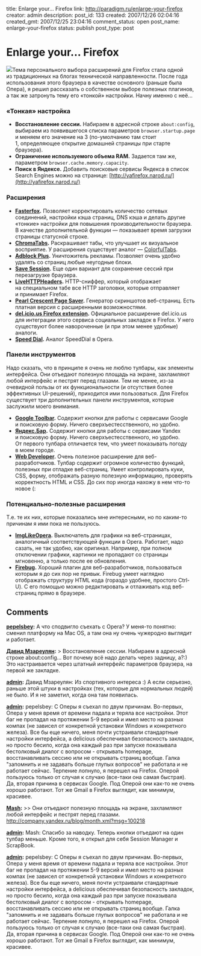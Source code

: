 title: Enlarge your... Firefox
link: http://paradigm.ru/enlarge-your-firefox
creator: admin
description: 
post_id: 133
created: 2007/12/26 02:04:16
created_gmt: 2007/12/25 23:04:16
comment_status: open
post_name: enlarge-your-firefox
status: publish
post_type: post

# Enlarge your... Firefox

![](/;-\)/2007/12/shot.jpg)Тема персонального выбора расширений для Firefox стала одной из традиционных на блогах технической направленности. После года использования этого браузера в качестве основного (раньше была Опера), я решил рассказать о собственном выборе полезных плагинов, а так же затронуть тему его «тонкой» настройки. Начну именно с неё...

### «Тонкая» настройка

  * **Восстановление сессии.** Набираем в адресной строке `about:config`, выбираем из появившегося списка параметров `browser.startup.page` и меняем его значение на 3 (по-умолчанию там стоит 1, определяющее открытие домашней страницы при старте браузера).
  * **Ограничение используемого объема RAM.** Задается там же, параметром `browser.cache.memory.capacity`.
  * **Поиск в Яндексе.** Добавить поисковые сервисы Яндекса в список Search Engines можно на странице: [http://yafirefox.narod.ru/](http://yafirefox.narod.ru/)

### Расширения

  * **[Fasterfox](https://addons.mozilla.org/ru/firefox/addon/1269).** Позволяет корректировать количество сетевых соединений, настройки кэша страниц, DNS кэша и делать другие «тонкие» настройки для повышения производительности браузера. В качестве дополнительной функции — показывает время загрузки страницы статусной строке.
  * **[ChromaTabs](https://addons.mozilla.org/en-US/firefox/addon/3810).** Раскрашивает табы, что улучшает их визуальное восприятие. У расширения существует аналог — [ColorfulTabs](https://addons.mozilla.org/en-US/firefox/addon/1368).
  * **[Adblock Plus](http://adblockplus.org/).** Уничтожитель рекламы. Позволяет очень удобно удалять со страниц любые неугодные блоки.
  * **[Save Session](https://addons.mozilla.org/en-US/firefox/addon/4199).** Еще один вариант для сохранение сессий при перезагрузке браузера.
  * **[LiveHTTPHeaders](http://livehttpheaders.mozdev.org/).** HTTP-сниффер, который отображает на специальном табе все HTTP заголовки, которые отправляет и принимает Firefox.
  * **[Pearl Crescent Page Saver](http://pearlcrescent.com/products/pagesaver/).** Генератор скриншотов веб-страниц. Есть платная версия с расширенными возможностями.
  * **[del.icio.us Firefox extension](http://del.icio.us/help/firefox/extension).** Официальное расширение del.icio.us для интеграции этого сервиса социальных закладок в Firefox. У него существуют более навороченные (и при этом менее удобные) аналоги.
  * **[Speed Dial](https://addons.mozilla.org/ru/firefox/addon/4810).** Аналог SpeedDial в Opera.

### Панели инструментов

Надо сказать, что в принципе я очень не люблю тулбары, как элементы интерфейса. Они отъедают полезную площадь на экране, захламляют любой интерфейс и пестрят перед глазами. Тем не менее, из-за очевидной пользы от их функциональности (и отсутствия более эффективных UI-решений), приходится ими пользоваться. Для Firefox существует три дополнительных панели инструментов, которые заслужили моего внимания.

  * **[Google Toolbar](http://toolbar.google.com).** Содержит кнопки для работы с сервисами Google и поисковую форму. Ничего сверхъестесственного, но удобно.
  * **[Яндекс.Бар](http://bar.yandex.ru/firefox/).** Содержит кнопки для работы с сервисами Yandex и поисковую форму. Ничего сверхъестесственного, но удобно. От первого тулбара отличается тем, что умеет показывать погоду в моем городе.
  * **[Web Developer](https://addons.mozilla.org/en-US/firefox/addon/60).** Очень полезное расширение для веб-разработчиков. Тулбар содержит огромное количество функций, полезных при отладке веб-страниц. Умеет контролировать куки, CSS, форму, отображать разную полезную информацию, проверять корректность HTML и CSS. До сих пор иногда нахожу в нем что-то новое (:

### Потенциально-полезные расширения

Т.е. те их них, которые показались мне интересными, но по каким-то причинам я ими пока не пользуюсь.

  * **[ImgLikeOpera](http://imglikeopera.mozdev.org/).** Выключатель для графики на веб-страницах, аналогичный соответствующей функции в Opera. Работает, надо сазать, не так удобно, как оригинал. Например, при полном отключении графики, картинки не пропадают со страницы мгновенно, а только после ее обновления.
  * **[Firebug](http://www.getfirebug.com/).** Хороший плагин для веб-разработчиков, пользоваться которым я до сих пор не привык. Firebug умеет наглядно отображать структуру HTML кода (гораздо удобнее, простого Ctrl-U). С его помощью можно редактировать и отлаживать код веб-страниц прямо в браузере.

## Comments

**[pepelsbey](#128 "2007/12/26 02:31:00"):** А что сподвигло съехать с Opera? У меня-то понятно: сменил платформу на Mac OS, а там она ну очень чужеродно выглядит и работает.

**[Давид Мзареулян](#129 "2007/12/26 03:13:56"):** > Восстановление сессии. Набираем в адресной строке about:config… Вот почему всё надо делать через задницу, а?:) Это настраивается через штатный интерфейс параметров браузера, на первой же закладке.

**[admin](#130 "2007/12/26 03:33:01"):** Давид Мзареулян: Из спортивного интереса :) А если серьезно, раньше этой штуки в настройках (тех, которые для нормальных людей) не было. И я не заметил, когда она там появилась.

**[admin](#131 "2007/12/26 03:41:23"):** pepelsbey: С Оперы я съехал по двум причинам. Во-первых, Опера у меня время от времени падала и теряла все настройки. Этот баг не пропадал на протяжении 5-9 версий и имел место на разных компах (не зависел от конкретной установки Windows и конкретного железа). Все бы еще ничего, меня почти устраивали стандартные настройки интерфейса, а delicious обеспечивал безопасность закладок, но просто бесило, когда она каждый раз при запуске показывала бестолковый диалог с вопросом - открывать homepage, восстанавливать сессию или не открывать страниц вообще. Галка "запомнить и не задавать больше глупых вопросов" не работала и не работает сейчас. Терпение лопнуло, я перешел на Firefox. Оперой пользуюсь только от случая к случаю (все-таки она самая быстрая). Да, вторая причина в сервисах Google. Под Оперой они как-то не очень хорошо работают. Тот же Gmail в Firefox выглядит, как минимум, красивее.

**[Mash](#132 "2007/12/26 07:17:40"):** >> Они отъедают полезную площадь на экране, захламляют любой интерфейс и пестрят перед глазами. http://company.yandex.ru/blog/month.xml?msg=100218

**[admin](#133 "2007/12/26 13:18:51"):** Mash: Спасибо за наводку. Теперь кнопки отъедают на один тулбар меньше. Кроме того, я открыл для себя Session Manager и ScrapBook.

**[admin](#42308 "2010/01/20 11:31:38"):** pepelsbey: С Оперы я съехал по двум причинам. Во-первых, Опера у меня время от времени падала и теряла все настройки. Этот баг не пропадал на протяжении 5-9 версий и имел место на разных компах (не зависел от конкретной установки Windows и конкретного железа). Все бы еще ничего, меня почти устраивали стандартные настройки интерфейса, а delicious обеспечивал безопасность закладок, но просто бесило, когда она каждый раз при запуске показывала бестолковый диалог с вопросом - открывать homepage, восстанавливать сессию или не открывать страниц вообще. Галка "запомнить и не задавать больше глупых вопросов" не работала и не работает сейчас. Терпение лопнуло, я перешел на Firefox. Оперой пользуюсь только от случая к случаю (все-таки она самая быстрая). Да, вторая причина в сервисах Google. Под Оперой они как-то не очень хорошо работают. Тот же Gmail в Firefox выглядит, как минимум, красивее.

